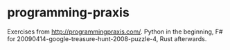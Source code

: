 programming-praxis
==================

Exercises from http://programmingpraxis.com/. Python in the beginning, F# for 20090414-google-treasure-hunt-2008-puzzle-4, Rust afterwards.